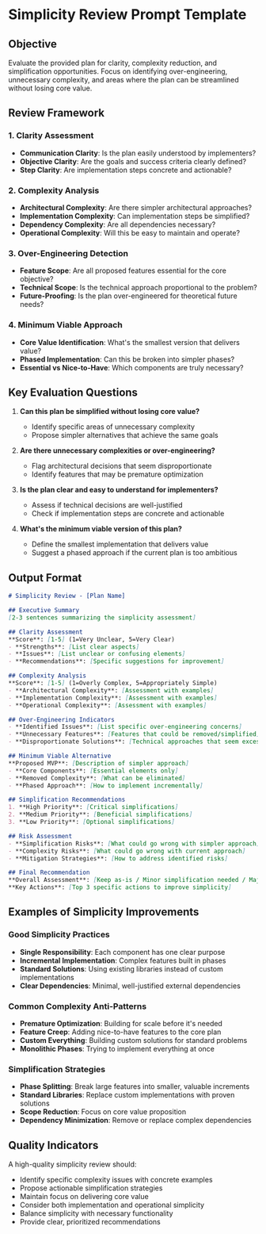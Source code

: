 # Simplicity Review Prompt Template

## Objective
Evaluate the provided plan for clarity, complexity reduction, and simplification opportunities. Focus on identifying over-engineering, unnecessary complexity, and areas where the plan can be streamlined without losing core value.

## Review Framework

### 1. Clarity Assessment
- **Communication Clarity**: Is the plan easily understood by implementers?
- **Objective Clarity**: Are the goals and success criteria clearly defined?
- **Step Clarity**: Are implementation steps concrete and actionable?

### 2. Complexity Analysis
- **Architectural Complexity**: Are there simpler architectural approaches?
- **Implementation Complexity**: Can implementation steps be simplified?
- **Dependency Complexity**: Are all dependencies necessary?
- **Operational Complexity**: Will this be easy to maintain and operate?

### 3. Over-Engineering Detection
- **Feature Scope**: Are all proposed features essential for the core objective?
- **Technical Scope**: Is the technical approach proportional to the problem?
- **Future-Proofing**: Is the plan over-engineered for theoretical future needs?

### 4. Minimum Viable Approach
- **Core Value Identification**: What's the smallest version that delivers value?
- **Phased Implementation**: Can this be broken into simpler phases?
- **Essential vs Nice-to-Have**: Which components are truly necessary?

## Key Evaluation Questions

1. **Can this plan be simplified without losing core value?**
   - Identify specific areas of unnecessary complexity
   - Propose simpler alternatives that achieve the same goals

2. **Are there unnecessary complexities or over-engineering?**
   - Flag architectural decisions that seem disproportionate
   - Identify features that may be premature optimization

3. **Is the plan clear and easy to understand for implementers?**
   - Assess if technical decisions are well-justified
   - Check if implementation steps are concrete and actionable

4. **What's the minimum viable version of this plan?**
   - Define the smallest implementation that delivers value
   - Suggest a phased approach if the current plan is too ambitious

## Output Format

```markdown
# Simplicity Review - [Plan Name]

## Executive Summary
[2-3 sentences summarizing the simplicity assessment]

## Clarity Assessment
**Score**: [1-5] (1=Very Unclear, 5=Very Clear)
- **Strengths**: [List clear aspects]
- **Issues**: [List unclear or confusing elements]
- **Recommendations**: [Specific suggestions for improvement]

## Complexity Analysis
**Score**: [1-5] (1=Overly Complex, 5=Appropriately Simple)
- **Architectural Complexity**: [Assessment with examples]
- **Implementation Complexity**: [Assessment with examples]
- **Operational Complexity**: [Assessment with examples]

## Over-Engineering Indicators
- **Identified Issues**: [List specific over-engineering concerns]
- **Unnecessary Features**: [Features that could be removed/simplified]
- **Disproportionate Solutions**: [Technical approaches that seem excessive]

## Minimum Viable Alternative
**Proposed MVP**: [Description of simpler approach]
- **Core Components**: [Essential elements only]
- **Removed Complexity**: [What can be eliminated]
- **Phased Approach**: [How to implement incrementally]

## Simplification Recommendations
1. **High Priority**: [Critical simplifications]
2. **Medium Priority**: [Beneficial simplifications]
3. **Low Priority**: [Optional simplifications]

## Risk Assessment
- **Simplification Risks**: [What could go wrong with simpler approach]
- **Complexity Risks**: [What could go wrong with current approach]
- **Mitigation Strategies**: [How to address identified risks]

## Final Recommendation
**Overall Assessment**: [Keep as-is / Minor simplification needed / Major simplification needed]
**Key Actions**: [Top 3 specific actions to improve simplicity]
```

## Examples of Simplicity Improvements

### Good Simplicity Practices
- **Single Responsibility**: Each component has one clear purpose
- **Incremental Implementation**: Complex features built in phases
- **Standard Solutions**: Using existing libraries instead of custom implementations
- **Clear Dependencies**: Minimal, well-justified external dependencies

### Common Complexity Anti-Patterns
- **Premature Optimization**: Building for scale before it's needed
- **Feature Creep**: Adding nice-to-have features to the core plan
- **Custom Everything**: Building custom solutions for standard problems
- **Monolithic Phases**: Trying to implement everything at once

### Simplification Strategies
- **Phase Splitting**: Break large features into smaller, valuable increments
- **Standard Libraries**: Replace custom implementations with proven solutions
- **Scope Reduction**: Focus on core value proposition
- **Dependency Minimization**: Remove or replace complex dependencies

## Quality Indicators

A high-quality simplicity review should:
- Identify specific complexity issues with concrete examples
- Propose actionable simplification strategies
- Maintain focus on delivering core value
- Consider both implementation and operational simplicity
- Balance simplicity with necessary functionality
- Provide clear, prioritized recommendations